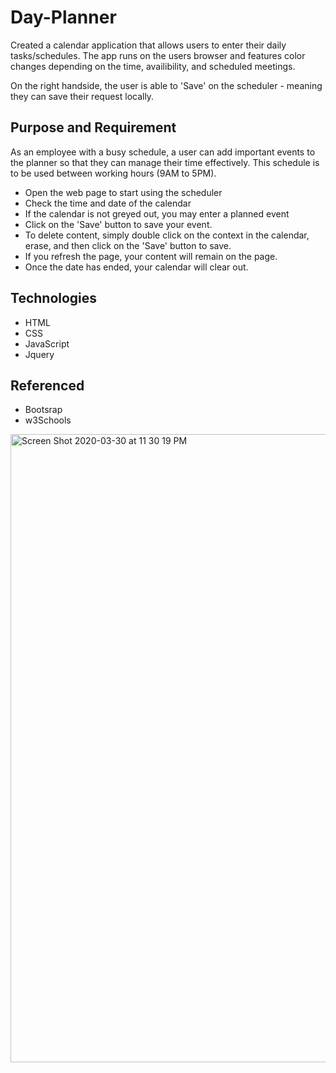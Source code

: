 # Day-Planner

Created a calendar application that allows users to enter their daily tasks/schedules. The app runs on the users browser and features color changes depending on the time, availibility, and scheduled meetings.

On the right handside, the user is able to 'Save' on the scheduler - meaning they can save their request locally.

## Purpose and Requirement
As an employee with a busy schedule, a user can add important events to the planner so that they can manage their time effectively. This schedule is to be used between working hours (9AM to 5PM).

* Open the web page to start using the scheduler
* Check the time and date of the calendar
* If the calendar is not greyed out, you may enter a planned event
* Click on the 'Save' button to save your event.
* To delete content, simply double click on the context in the calendar, erase, and then click on the 'Save' button to save.
* If you refresh the page, your content will remain on the page.
* Once the date has ended, your calendar will clear out.

## Technologies
* HTML 
* CSS
* JavaScript
* Jquery

## Referenced
* Bootsrap
* w3Schools

<img width="1005" alt="Screen Shot 2020-03-30 at 11 30 19 PM" src="https://user-images.githubusercontent.com/60335249/77990472-af71d300-72de-11ea-9b17-18245cb39248.png">
